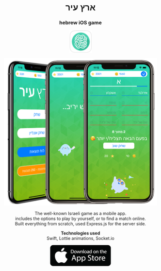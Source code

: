 <h1 align="center">ארץ עיר</h1>
<h3 align="center">hebrew iOS game</h3>
<p align="center">
<img src="/images/icon1.png">
</p>
<p align="center">
<img src="/images/country_city_mocks.png" alt="screenshots">
</p>
<p align="center">
  The well-known Israeli game as a mobile app. </br>
  includes the options to play by yourself, or to find a match online. </br>
  Built everything from scratch, used Express.js for the server side. </br>
</p>
<p align="center">
<b>Technologies used</b>
</br>
Swift, Lottie animations, Socket.io
</p>
<p align="center">
<a href="https://apps.apple.com/us/app/%D7%90%D7%A8%D7%A5-%D7%A2%D7%99%D7%A8/id1501330526"><img src="/images/apple-store-button.png" alt="app stote link"></a>
</p>
